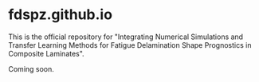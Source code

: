 # fdspz.github.io
This is the official repository for "Integrating Numerical Simulations and Transfer Learning Methods for Fatigue Delamination Shape Prognostics in Composite Laminates".

Coming soon.
